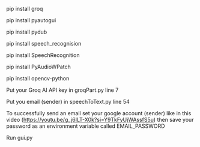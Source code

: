pip install groq

pip install pyautogui 

pip install pydub   

pip install speech_recognision     

pip install SpeechRecognition

pip install PyAudioWPatch

pip install opencv-python


Put your Groq AI API key in groqPart.py line 7

Put you email (sender) in speechToText.py line 54

To successfully send an email set your google account (sender) like in this video 
(https://youtu.be/g_j6ILT-X0k?si=Y9TkFyUjWAssfS5u) then save your password as an environment variable called EMAIL_PASSWORD

Run gui.py
